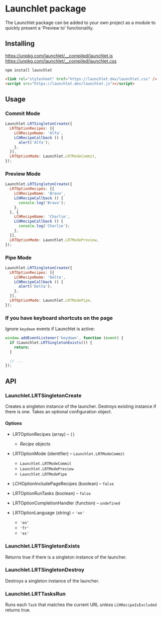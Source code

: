 # Launchlet package

The Launchlet package can be added to your own project as a module to quickly present a 'Preview to' functionality.

## Installing

https://unpkg.com/launchlet/__compiled/launchlet.js
https://unpkg.com/launchlet/__compiled/launchlet.css

```
npm install launchlet
```

```html
<link rel="stylesheet" href="https://launchlet.dev/launchlet.css" />
<script src="https://launchlet.dev/launchlet.js"></script>

```

## Usage

### Commit Mode

```javascript
Launchlet.LRTSingletonCreate({
  LRTOptionRecipes: [{
    LCHRecipeName: 'Alfa',
    LCHRecipeCallback () {
      alert('Alfa');
    },
  }],
  LRTOptionMode: Launchlet.LRTModeCommit,
});
```

### Preview Mode

```javascript
Launchlet.LRTSingletonCreate({
  LRTOptionRecipes: [{
    LCHRecipeName: 'Bravo',
    LCHRecipeCallback () {
      console.log('Bravo');
    },
  }, {
    LCHRecipeName: 'Charlie',
    LCHRecipeCallback () {
      console.log('Charlie');
    },
  }],
  LRTOptionMode: Launchlet.LRTModePreview,
});
```

### Pipe Mode

```javascript
Launchlet.LRTSingletonCreate({
  LRTOptionRecipes: [{
    LCHRecipeName: 'Delta',
    LCHRecipeCallback () {
      alert('Delta');
    },
  }],
  LRTOptionMode: Launchlet.LRTModePipe,
});
```

### If you have keyboard shortcuts on the page

Ignore `keydown` events if Launchlet is active:

```javascript
window.addEventListener('keydown', function (event) {
  if (Launchlet.LRTSingletonExists()) {
    return;
  }

  // ...
});
```

## API

### Launchlet.LRTSingletonCreate

Creates a singleton instance of the launcher. Destroys existing instance if there is one. Takes an optional configuration object.

#### Options

- LRTOptionRecipes (array) – `[]`
    - *Recipe* objects

- LRTOptionMode (identifier) – `Launchlet.LRTModeCommit`
    - `Launchlet.LRTModeCommit`
    - `Launchlet.LRTModePreview`
    - `Launchlet.LRTModePipe`

- LCHOptionIncludePageRecipes (boolean) – `false`

- LRTOptionRunTasks (boolean) – `false`

- LRTOptionCompletionHandler (function) – `undefined`

- LRTOptionLanguage (string) – `'en'`
    - `'en'`
    - `'fr'`
    - `'es'`

### Launchlet.LRTSingletonExists

Returns true if there is a singleton instance of the launcher.

### Launchlet.LRTSingletonDestroy

Destroys a singleton instance of the launcher.

### Launchlet.LRTTasksRun

Runs each `Task` that matches the current URL unless `LCHRecipeIsExcluded` returns true.
